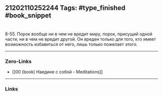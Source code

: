 21202110252244
Tags: #type_finished #book_snippet 
---
# 

 8-55. Порок вообще ни в чем не вредит миру, порок, присущий одной части, ни в чем не вредит другой. Он вреден только для того, кто имеет возможность избавиться от него, лишь только пожелает этого. 

---
### Zero-Links
 - [[00 (book) Наедине с собой - Meditations]]
---
### Links
